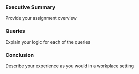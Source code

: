 ### Executive Summary
Provide your assignment overview

### Queries

Explain your logic for each of the queries

### Conclusion
Describe your experience as you would in a workplace setting

